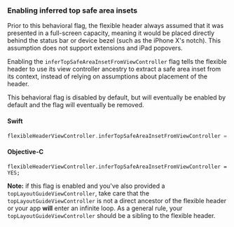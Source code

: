 ### Enabling inferred top safe area insets

Prior to this behavioral flag, the flexible header always assumed that it was presented in a
full-screen capacity, meaning it would be placed directly behind the status bar or device bezel
(such as the iPhone X's notch). This assumption does not support extensions and iPad popovers.

Enabling the `inferTopSafeAreaInsetFromViewController` flag tells the flexible header to use its
view controller ancestry to extract a safe area inset from its context, instead of relying on
assumptions about placement of the header.

This behavioral flag is disabled by default, but will eventually be enabled by default and the flag
will eventually be removed.

<!--<div class="material-code-render" markdown="1">-->
#### Swift
```swift
flexibleHeaderViewController.inferTopSafeAreaInsetFromViewController = true
```

#### Objective-C

```objc
flexibleHeaderViewController.inferTopSafeAreaInsetFromViewController = YES;
```
<!--</div>-->

**Note:** if this flag is enabled and you've also provided a `topLayoutGuideViewController`, take
care that the `topLayoutGuideViewController` is not a direct ancestor of the flexible header or your
app **will** enter an infinite loop. As a general rule, your `topLayoutGuideViewController` should
be a sibling to the flexible header.
